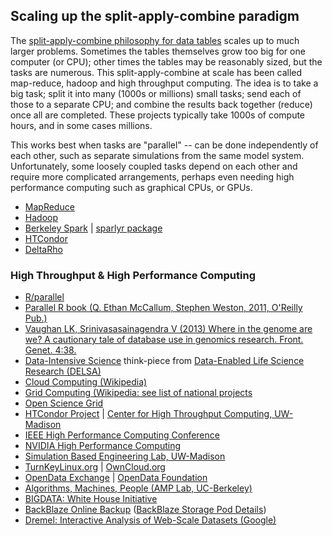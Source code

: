 ## Scaling up the split-apply-combine paradigm

The [split-apply-combine philosophy for data tables](../curate/data_tables.Rmd) scales up to much larger problems. Sometimes the tables themselves grow too big for one computer (or CPU); other times the tables may be reasonably sized, but the tasks are numerous. This split-apply-combine at scale has been called map-reduce, hadoop and high throughput computing.
The idea is to take a big task; split it into many (1000s or millions) small tasks; send each of those to a separate CPU; and combine the results back together (reduce) once all are completed. These projects typically take 1000s of compute hours, and in some cases millions.

This works best when tasks are "parallel" -- can be done independently of each other, such as separate simulations from the same model system. Unfortunately, some loosely coupled tasks depend on each other and require more complicated arrangements, perhaps even needing high performance computing such as graphical CPUs, or GPUs.

- [MapReduce](https://en.wikipedia.org/wiki/MapReduce)
- [Hadoop](https://hadoop.apache.org/)
- [Berkeley Spark]() | [sparlyr package](https://blog.rstudio.org/2016/09/27/sparklyr-r-interface-for-apache-spark/)
- [HTCondor](https://research.cs.wisc.edu/htcondor/)
- [DeltaRho](http://deltarho.org/)

### High Throughput & High Performance Computing

-   [R/parallel](http://www.rparallel.org/)
-   [Parallel R book (Q. Ethan McCallum, Stephen Weston, 2011, O'Reilly
    Pub.)](http://shop.oreilly.com/product/0636920021421.do)
-   [Vaughan LK, Srinivasasainagendra V (2013) Where in the genome are
    we? A cautionary tale of database use in genomics research. Front.
    Genet. 4:38.](http://dx.doi.org/10.3389/fgene.2013.00038)
-   [Data-Intensive
    Science](http://www.delsaglobal.org/news/publications/item/download/20_b530f9de17aca08b4fcee1d8bd78ea32)
    think-piece from [Data-Enabled Life Science Research
    (DELSA)](http://www.delsaglobal.org/)
-   [Cloud Computing
    (Wikipedia)](http://en.wikipedia.org/wiki/Cloud_computing)
-   [Grid Computing (Wikipedia: see list of national
    projects](http://en.wikipedia.org/wiki/Grid_computing)
-   [Open Science
    Grid](http://www.openscienhttp://en.wikipedia.org/wiki/Cloud_computingxucegrid.org)
-   [HTCondor Project](http://research.cs.wisc.edu/htcondor/) | [Center
    for High Throughput Computing, UW-Madison](http://chtc.cs.wisc.edu/)
-   [IEEE High Performance Computing
    Conference](http://www.hipc.org/hipc2012/index.php)
-   [NVIDIA High Performance
    Computing](http://www.nvidia.com/object/tesla-supercomputing-solutions.html)
-   [Simulation Based Engineering Lab,
    UW-Madison](http://sbel.wisc.edu/)
-   [TurnKeyLinux.org](http://www.turnkeylinux.org/) |
    [OwnCloud.org](http://owncloud.org/)
-   [OpenData Exchange](opendata.stackexchange.com) | [OpenData
    Foundation](opendatafoundation.org)
-   [Algorithms, Machines, People (AMP Lab,
    UC-Berkeley)](http://amplab.cs.berkeley.edu/)
-   [BIGDATA: White House Initiative](http://www.stat.wisc.edu/bigdata)
-   [BackBlaze Online Backup](http://www.backblaze.com) ([BackBlaze
    Storage Pod
    Details](http://blog.backblaze.com/2011/07/20/petabytes-on-a-budget-v2-0revealing-more-secrets/))
-   [Dremel: Interactive Analysis of Web-Scale Datasets
    (Google)](http://research.google.com/pubs/pub36632.html)

